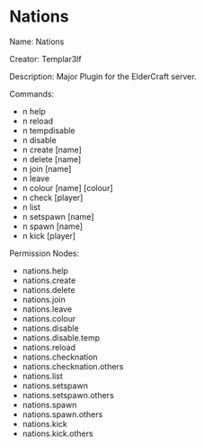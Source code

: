 Nations
=======

Name: Nations

Creator: Templar3lf

Description: Major Plugin for the ElderCraft server.

Commands:

- n help
- n reload
- n tempdisable
- n disable
- n create [name]
- n delete [name]
- n join [name]
- n leave
- n colour [name] [colour]
- n check [player]
- n list
- n setspawn [name]
- n spawn [name]
- n kick [player]

Permission Nodes:

- nations.help
- nations.create
- nations.delete
- nations.join
- nations.leave
- nations.colour
- nations.disable
- nations.disable.temp
- nations.reload
- nations.checknation
- nations.checknation.others
- nations.list
- nations.setspawn
- nations.setspawn.others
- nations.spawn
- nations.spawn.others
- nations.kick
- nations.kick.others
